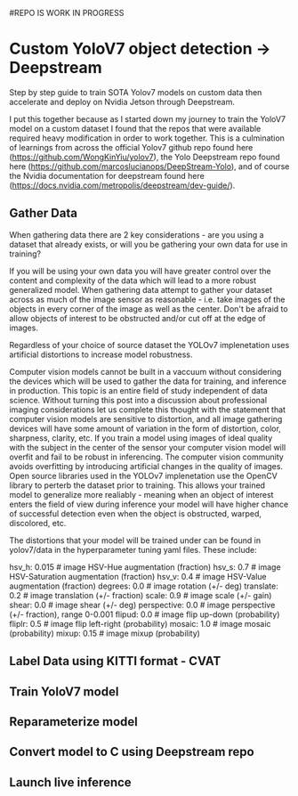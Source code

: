 #REPO IS WORK IN PROGRESS

# Custom YoloV7 object detection -> Deepstream
Step by step guide to train SOTA Yolov7 models on custom data then accelerate and deploy on Nvidia Jetson through Deepstream.

I put this together because as I started down my journey to train the YoloV7 model on a custom dataset I found that the repos that were available required heavy modification in order to work together. This is a culmination of learnings from across the official Yolov7 github repo found here (https://github.com/WongKinYiu/yolov7), the Yolo Deepstream repo found here (https://github.com/marcoslucianops/DeepStream-Yolo), and of course the Nvidia documentation for deepstream found here (https://docs.nvidia.com/metropolis/deepstream/dev-guide/).

## Gather Data
When gathering data there are 2 key considerations - are you using a dataset that already exists, or will you be gathering your own data for use in training?

If you will be using your own data you will have greater control over the content and complexity of the data which will lead to a more robust generalized model. When gathering data attempt to gather your dataset across as much of the image sensor as reasonable - i.e. take images of the objects in every corner of the image as well as the center. Don't be afraid to allow objects of interest to be obstructed and/or cut off at the edge of images.

Regardless of your choice of source dataset the YOLOv7 implenetation uses artificial distortions to increase model robustness.

Computer vision models cannot be built in a vaccuum without considering the devices which will be used to gather the data for training, and inference in production. This topic is an entire field of study independent of data science. Without turning this post into a discussion about professional imaging considerations let us complete this thought with the statement that computer vision models are sensitive to distortion, and all image gathering devices will have some amount of variation in the form of distortion, color, sharpness, clarity, etc. If you train a model using images of ideal quality with the subject in the center of the sensor your computer vision model will overfit and fail to be robust in inferencing. The computer vision community avoids overfitting by introducing artificial changes in the quality of images. Open source libraries used in the YOLOv7 implenetation use the OpenCV library to perterb the dataset prior to training. This allows your trained model to generalize more realiably - meaning when an object of interest enters the field of view during inference your model will have higher chance of successful detection even when the object is obstructed, warped, discolored, etc.

The distortions that your model will be trained under can be found in yolov7/data in the hyperparameter tuning yaml files. These include:

hsv_h: 0.015  # image HSV-Hue augmentation (fraction)
hsv_s: 0.7  # image HSV-Saturation augmentation (fraction)
hsv_v: 0.4  # image HSV-Value augmentation (fraction)
degrees: 0.0  # image rotation (+/- deg)
translate: 0.2  # image translation (+/- fraction)
scale: 0.9  # image scale (+/- gain)
shear: 0.0  # image shear (+/- deg)
perspective: 0.0  # image perspective (+/- fraction), range 0-0.001
flipud: 0.0  # image flip up-down (probability)
fliplr: 0.5  # image flip left-right (probability)
mosaic: 1.0  # image mosaic (probability)
mixup: 0.15  # image mixup (probability)


## Label Data using KITTI format - CVAT

## Train YoloV7 model

## Reparameterize model

## Convert model to C using Deepstream repo

## Launch live inference
